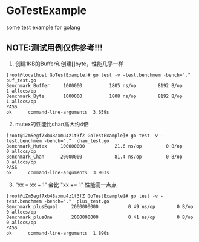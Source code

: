 # GoTestExample
some test example for golang

## NOTE:测试用例仅供参考!!!

1. 创建1KB的Buffer和创建[]byte，性能几乎一样
```
[root@localhost GoTestExample]# go test -v -test.benchmem -bench="."  buf_test.go
Benchmark_Buffer 	 1000000	      1805 ns/op	    8192 B/op	       1 allocs/op
Benchmark_Byte   	 1000000	      1808 ns/op	    8192 B/op	       1 allocs/op
PASS
ok  	command-line-arguments	3.659s
```

2. mutex的性能比chan高大约4倍
```
[root@iZm5egf7xb48axmu4z1t3fZ GoTestExample]# go test -v -test.benchmem -bench="."  chan_test.go
Benchmark_Mutex 	100000000	        21.6 ns/op	       0 B/op	       0 allocs/op
Benchmark_Chan  	20000000	        81.4 ns/op	       0 B/op	       0 allocs/op
PASS
ok  	command-line-arguments	3.903s
```
3. "xx = xx + 1" 会比 "xx += 1" 性能高一点点
```
[root@iZm5egf7xb48axmu4z1t3fZ GoTestExample]# go test -v -test.benchmem -bench="."  plus_test.go
Benchmark_plusEqual     2000000000           0.49 ns/op        0 B/op          0 allocs/op
Benchmark_plusOne       2000000000           0.41 ns/op        0 B/op          0 allocs/op
PASS
ok      command-line-arguments  1.890s
```


